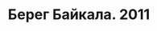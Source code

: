 ---
title: 'Берег Байкала. 2011'
location: ''

tags: [all, fav]
category: transrussia-10300km-by-bicycle-2008
---